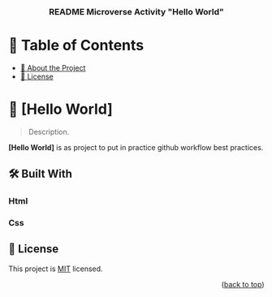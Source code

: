 
<div align="center">
  <br/>

  <h3><b>README Microverse Activity "Hello World" </b></h3>

</div>

<!-- TABLE OF CONTENTS -->

# 📗 Table of Contents

- [📖 About the Project](#about-project)
- [📝 License](#license)

<!-- PROJECT DESCRIPTION -->

# 📖 [Hello World] <a name="about-project"></a>

> Description.

**[Hello World]** is as project to put in practice github workflow best practices.

## 🛠 Built With <a name="built-with"></a>
### Html
### Css

<!-- LICENSE -->

## 📝 License <a name="license"></a>

This project is [MIT](./LICENSE) licensed.


<p align="right">(<a href="#readme-top">back to top</a>)</p>
